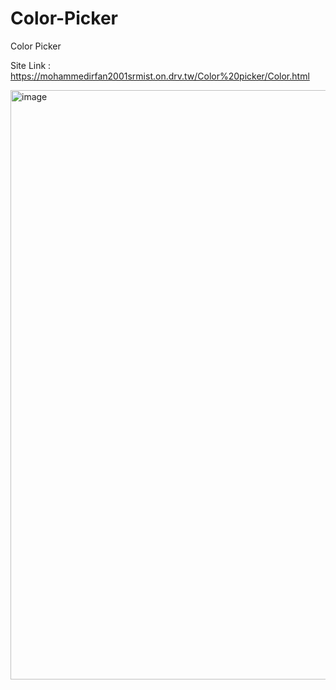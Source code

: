 # Color-Picker

Color Picker 

Site Link : https://mohammedirfan2001srmist.on.drv.tw/Color%20picker/Color.html


<img width="943" alt="image" src="https://user-images.githubusercontent.com/93642529/221400208-8bcf5cee-20cb-4606-be68-c28b14af1cdc.png">
